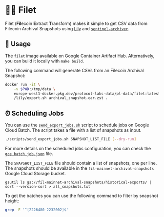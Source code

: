 # :cook: Filet

Filet (**Fil**ecoin **E**xtract **T**ransform) makes it simple to get CSV data from Filecoin Archival Snapshots using [Lily](https://github.com/filecoin-project/lily) and [`sentinel-archiver`](https://github.com/filecoin-project/sentinel-archiver/).

## :rocket: Usage

The `filet` image available on Google Container Artifact Hub. Alternatively, you can build it locally with `make build`.

The following command will generate CSVs from an Filecoin Archival Snapshot:

```bash
docker run -it \
    -v $PWD:/tmp/data \
    europe-west1-docker.pkg.dev/protocol-labs-data/pl-data/filet:latest -- \
    /lily/export.sh archival_snapshot.car.zst .
```

## :alarm_clock: Scheduling Jobs

You can use the [`send_export_jobs.sh`](scripts/send_export_jobs.sh) script to schedule jobs on Google Cloud Batch. The script takes a file with a list of snapshots as input.

```bash
./scripts/send_export_jobs.sh SNAPSHOT_LIST_FILE [--dry-run]
```

For more details on the scheduled jobs configuration, you can check the [`gce_batch_job.json`](./gce_batch_job.json) file.

The `SNAPSHOT_LIST_FILE` file should contain a list of snapshots, one per line. The snapshots should be available in the `fil-mainnet-archival-snapshots` Google Cloud Storage bucket.

```
gsutil ls gs://fil-mainnet-archival-snapshots/historical-exports/ | sort --version-sort > all_snapshots.txt
```

To get the batches you can use the following command to filter by snapshot height:

```bash
grep -E '^[2226480-2232002]$'
```
